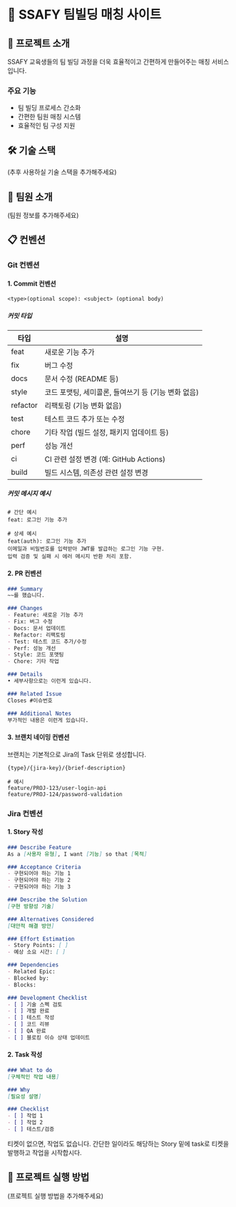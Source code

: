 # 🤝 SSAFY 팀빌딩 매칭 사이트

## 📝 프로젝트 소개
SSAFY 교육생들의 팀 빌딩 과정을 더욱 효율적이고 간편하게 만들어주는 매칭 서비스입니다.

### 주요 기능
- 팀 빌딩 프로세스 간소화
- 간편한 팀원 매칭 시스템
- 효율적인 팀 구성 지원

## 🛠 기술 스택
(추후 사용하실 기술 스택을 추가해주세요)

## 👥 팀원 소개
(팀원 정보를 추가해주세요)

## 📋 컨벤션

### Git 컨벤션

#### 1. Commit 컨벤션
```
<type>(optional scope): <subject> (optional body)
```

##### 커밋 타입
| 타입 | 설명 |
|------|------|
| feat | 새로운 기능 추가 |
| fix | 버그 수정 |
| docs | 문서 수정 (README 등) |
| style | 코드 포맷팅, 세미콜론, 들여쓰기 등 (기능 변화 없음) |
| refactor | 리팩토링 (기능 변화 없음) |
| test | 테스트 코드 추가 또는 수정 |
| chore | 기타 작업 (빌드 설정, 패키지 업데이트 등) |
| perf | 성능 개선 |
| ci | CI 관련 설정 변경 (예: GitHub Actions) |
| build | 빌드 시스템, 의존성 관련 설정 변경 |

##### 커밋 메시지 예시
```
# 간단 예시
feat: 로그인 기능 추가

# 상세 예시
feat(auth): 로그인 기능 추가
이메일과 비밀번호를 입력받아 JWT를 발급하는 로그인 기능 구현.
입력 검증 및 실패 시 에러 메시지 반환 처리 포함.
```

#### 2. PR 컨벤션
```markdown
### Summary
~~를 했습니다.

### Changes
- Feature: 새로운 기능 추가
- Fix: 버그 수정
- Docs: 문서 업데이트
- Refactor: 리팩토링
- Test: 테스트 코드 추가/수정
- Perf: 성능 개선
- Style: 코드 포맷팅
- Chore: 기타 작업

### Details
• 세부사항으로는 이런게 있습니다.

### Related Issue
Closes #이슈번호

### Additional Notes
부가적인 내용은 이런게 있습니다.
```

#### 3. 브랜치 네이밍 컨벤션  
브랜치는 기본적으로 Jira의 Task 단위로 생성합니다.

```
{type}/{jira-key}/{brief-description}

# 예시
feature/PROJ-123/user-login-api
feature/PROJ-124/password-validation
```

### Jira 컨벤션

#### 1. Story 작성
```markdown
### Describe Feature
As a [사용자 유형], I want [기능] so that [목적]

### Acceptance Criteria
- 구현되어야 하는 기능 1
- 구현되어야 하는 기능 2
- 구현되어야 하는 기능 3

### Describe the Solution
[구현 방향성 기술]

### Alternatives Considered
[대안적 해결 방안]

### Effort Estimation
- Story Points: [ ]
- 예상 소요 시간: [ ]

### Dependencies
- Related Epic:
- Blocked by:
- Blocks:

### Development Checklist
- [ ] 기술 스펙 검토
- [ ] 개발 완료
- [ ] 테스트 작성
- [ ] 코드 리뷰
- [ ] QA 완료
- [ ] 블로킹 이슈 상태 업데이트
```

#### 2. Task 작성
```markdown
### What to do
[구체적인 작업 내용]

### Why
[필요성 설명]

### Checklist
- [ ] 작업 1
- [ ] 작업 2
- [ ] 테스트/검증
```

티켓이 없으면, 작업도 없습니다. 간단한 일이라도 해당하는 Story 밑에 task로 티켓을 발행하고 작업을 시작합시다.  

## 📌 프로젝트 실행 방법
(프로젝트 실행 방법을 추가해주세요)